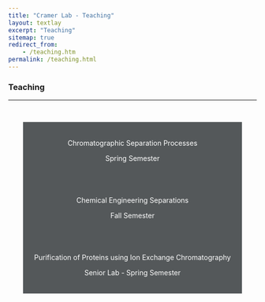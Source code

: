 ```yaml
---
title: "Cramer Lab - Teaching"
layout: textlay
excerpt: "Teaching"
sitemap: true
redirect_from:
    - /teaching.htm
permalink: /teaching.html
---
```


### Teaching
---

<div class="container-fluid">
<div class="row" style="padding:30px;justify-content:center">
<div class="col-sm-4">
<div style="padding:20px;background-color:#54585a;color:#fff;text-align:center">
<p><a href="{{ site.url }}{{ site.baseurl }}/taught.html#course1" style="color:#fff;text-decoration:none">Chromatographic Separation Processes</a></p>
<p>Spring Semester</p>
</div>
</div>
<div class="col-sm-4">
<div style="padding:20px;background-color:#54585a;color:#fff;text-align:center">
<p><a href="{{ site.url }}{{ site.baseurl }}/taught.html#course2" style="color:#fff;text-decoration:none">Chemical Engineering Separations</a></p>
<p>Fall Semester</p>
</div>
</div>
<div class="col-sm-4">
<div style="padding:20px;background-color:#54585a;color:#fff;text-align:center">
<p><a href="{{ site.url }}{{ site.baseurl }}/lab.html" style="color:#fff;text-decoration:none">Purification of Proteins using Ion Exchange Chromatography</a></p>
<p>Senior Lab - Spring Semester</p>
</div>
</div>
</div>
</div>
<br />
